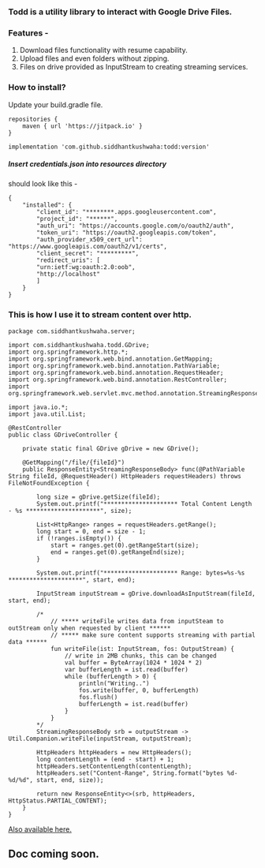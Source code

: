### Todd is a utility library to interact with Google Drive Files.

### Features - 
 1. Download files functionality with resume capability.
 2. Upload files and even folders without zipping.
 3. Files on drive provided as InputStream to creating streaming services.

### How to install?

Update your build.gradle file.

    repositories {  
        maven { url 'https://jitpack.io' }  
    }
    
    implementation 'com.github.siddhantkushwaha:todd:version'

##### Insert credentials.json into resources directory

should look like this - 

	{
		"installed": {
			"client_id": "********.apps.googleusercontent.com",
			"project_id": "******",
			"auth_uri": "https://accounts.google.com/o/oauth2/auth",
			"token_uri": "https://oauth2.googleapis.com/token",
			"auth_provider_x509_cert_url": "https://www.googleapis.com/oauth2/v1/certs",
			"client_secret": "*********",
			"redirect_uris": [
			"urn:ietf:wg:oauth:2.0:oob",
			"http://localhost"
			]
		}
	}


### This is how I use it to stream content over http.



    package com.siddhantkushwaha.server;
    
    import com.siddhantkushwaha.todd.GDrive;
    import org.springframework.http.*;
    import org.springframework.web.bind.annotation.GetMapping;
    import org.springframework.web.bind.annotation.PathVariable;
    import org.springframework.web.bind.annotation.RequestHeader;
    import org.springframework.web.bind.annotation.RestController;
    import org.springframework.web.servlet.mvc.method.annotation.StreamingResponseBody;
    
    import java.io.*;
    import java.util.List;
    
    @RestController
    public class GDriveController {

	    private static final GDrive gDrive = new GDrive();

	    @GetMapping("/file/{fileId}")
	    public ResponseEntity<StreamingResponseBody> func(@PathVariable String fileId, @RequestHeader() HttpHeaders requestHeaders) throws FileNotFoundException {

	        long size = gDrive.getSize(fileId);
	        System.out.printf("********************* Total Content Length - %s *********************", size);

	        List<HttpRange> ranges = requestHeaders.getRange();
	        long start = 0, end = size - 1;
	        if (!ranges.isEmpty()) {
	            start = ranges.get(0).getRangeStart(size);
	            end = ranges.get(0).getRangeEnd(size);
	        }

	        System.out.printf("********************* Range: bytes=%s-%s *********************", start, end);

	        InputStream inputStream = gDrive.downloadAsInputStream(fileId, start, end);

	        /*
	            // ***** writeFile writes data from inputSteam to outStream only when requested by client ******
                // ***** make sure content supports streaming with partial data ******
	            fun writeFile(ist: InputStream, fos: OutputStream) {
	                // write in 2MB chunks, this can be changed
	                val buffer = ByteArray(1024 * 1024 * 2)
	                var bufferLength = ist.read(buffer)
	                while (bufferLength > 0) {
	                    println("Writing..")
	                    fos.write(buffer, 0, bufferLength)
	                    fos.flush()
	                    bufferLength = ist.read(buffer)
	                }
	            }
	        */
	        StreamingResponseBody srb = outputStream -> Util.Companion.writeFile(inputStream, outputStream);

	        HttpHeaders httpHeaders = new HttpHeaders();
	        long contentLength = (end - start) + 1;
	        httpHeaders.setContentLength(contentLength);
	        httpHeaders.set("Content-Range", String.format("bytes %d-%d/%d", start, end, size));

	        return new ResponseEntity<>(srb, httpHeaders, HttpStatus.PARTIAL_CONTENT);
	    }
    }

[Also available here.](https://gist.github.com/siddhantkushwaha/ba973430d61ffcf5fa7d9d19471d9675)

## Doc coming soon.